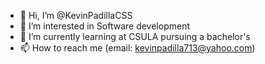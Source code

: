 - 👋 Hi, I’m @KevinPadillaCSS
- 👀 I’m interested in Software development
- 🌱 I’m currently learning at CSULA pursuing a bachelor's
- 📫 How to reach me (email: kevinpadilla713@yahoo.com)

<!---
KevinPadillaCSS/KevinPadillaCSS is a ✨ special ✨ repository because its `README.md` (this file) appears on your GitHub profile.
You can click the Preview link to take a look at your changes.
--->
